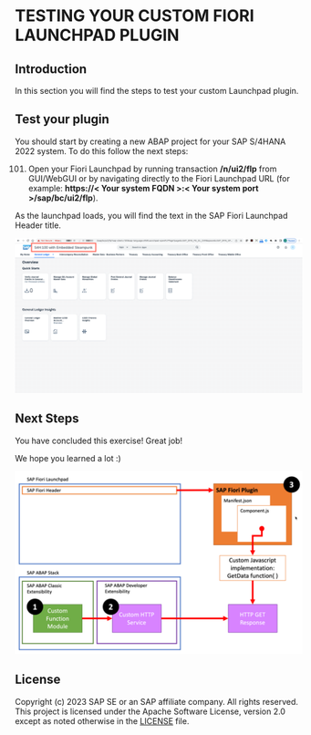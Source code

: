 # TESTING YOUR CUSTOM FIORI LAUNCHPAD PLUGIN

## Introduction
In this section you will find the steps to test your custom Launchpad plugin.

## Test your plugin
You should start by creating a new ABAP project for your SAP S/4HANA 2022 system. To do this follow the next steps:

101. Open your Fiori Launchpad by running transaction **/n/ui2/flp** from GUI/WebGUI or by navigating directly to the Fiori Launchpad URL (for example: **https://< Your system FQDN >:< Your system port >/sap/bc/ui2/flp**).

  As the launchpad loads, you will find the text in the SAP Fiori Launchpad Header title.

  ![step101](images/step101.png)

## Next Steps
You have concluded this exercise! Great job!

We hope you learned a lot  :)

  ![Development ARchitecture](images/dev_arch.png)

## License
Copyright (c) 2023 SAP SE or an SAP affiliate company. All rights reserved. This project is licensed under the Apache Software License, version 2.0 except as noted otherwise in the [LICENSE](LICENSE) file.
